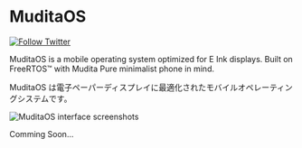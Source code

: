 # MuditaOS

[![Follow Twitter](https://img.shields.io/twitter/follow/wearemudita?label=Follow%20on%20Twitter&style=social)](https://twitter.com/wearemudita)

MuditaOS is a mobile operating system optimized for E Ink displays. Built on FreeRTOS™ with Mudita Pure minimalist phone in mind.

MuditaOS は電子ペーパーディスプレイに最適化されたモバイルオペレーティングシステムです。

![MuditaOS interface screenshots](doc/Images/readme_header.jpg)

Comming Soon...
